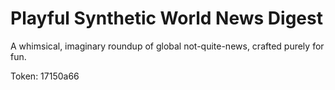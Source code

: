 # Playful Synthetic World News Digest

A whimsical, imaginary roundup of global not-quite-news, crafted purely for fun.

Token: 17150a66

## 



## 



## 



## 



## 



## 



## 

